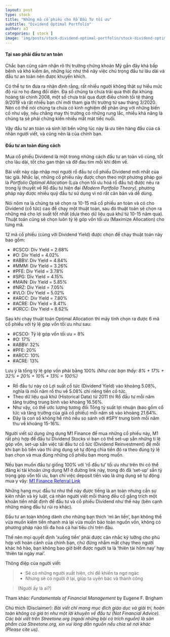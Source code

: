 ```yaml
---
layout: post
type: stock
title: "Những mã cổ phiếu cho Rổ Đầu Tư tối ưu"
subtitle: "Dividend Optimal Portfolio"
author: a3
categories: [ stock ]
image: 'img/posts/stock-dividend-optimal-portfolio/stock-dividend-optimal-portfolio.png'
---
```


#### Tại sao phải đầu tư an toàn

Chắc bạn cũng cảm nhận rõ thị trường chứng khoán Mỹ gần đây khá bấp bênh và khó kiếm ăn, những lúc như thế này việc chú trọng đầu tư lâu dài và đầu tư an toàn nên được khuyến khích.

Có thể tự tin đưa ra nhận định rằng, rất nhiều người không thật sự hiểu mức độ rủi ro họ đang đối diện. Đa số chúng ta chưa trải qua thời đại khủng hoảng tài chính 2008, một số chưa trải qua đượt điều chỉnh tồi tệ tháng 9/2019 và rất nhiều bạn chỉ mới tham gia thị trường từ sau tháng 3/2020. Nên có thể nói chúng ta chưa có kinh nghiệm để phản ứng với những biến cố như vậy, nếu chẳng may thị trường có những rung lắc, nhiều khả năng là chúng ta sẽ phải chứng kiến nhiều mất mát tiếc nuối. 

Vậy đầu tư an toàn và sinh lợi bền vững lúc này là ưu tiên hàng đầu của cá nhân người viết, và cũng nên là của chính bạn.

#### Đầu tư an toàn đúng cách

Mua cổ phiếu Dividend là một trong những cách đầu tư an toàn vô cùng, tốt cho lâu dài, tốt cho gan thận và đỡ đau tim mỗi khi đêm về.

Bài viết này cập nhập mọi người rổ đầu tư cổ phiếu Dividend mới nhất của tác giả. Nhắc lại, những cổ phiếu này được chọn theo một phương pháp gọi là *Portfolio Optimal Allocation* (Lựa chọn tối ưu hoá rổ đầu tư) được nêu ra trong lý thuyết về Rổ đầu tư hiện đại *(Modern Portfolio Theory)*, phương pháp này được nhiều quỹ đầu tư sử dụng vì nó rất căn bản và dễ dùng.

Nói nôm na là chúng ta sẽ chọn ra 10-15 mã cổ phiếu an toàn và có cho Dividend (cổ tức) cao để chạy một thuật toán, sau đó thuật toán sẽ chọn ra những mã cho lợi suất tốt nhất (dựa theo dữ liệu quá khứ từ 10-15 năm qua). Thuật toán cũng sẽ chọn luôn tỷ lệ góp vốn tối ưu (Maximize Allocation) cho từng mã.

12 mã cổ phiếu (cùng với Dividend Yield) được chọn để chạy thuật toán này bao gồm:

- #CSCO: Div Yield = 2.68%
- #O: Div Yield = 4.02%
- #ABBV: Div Yield = 4.84%
- #MMM: Div Yield = 3.26%
- #PFE: Div Yield = 3.78%
- #SPG: Div Yield = 4.15%
- #MAIN: Div Yield = 5.85%
- #NRZ: Div Yield = 7.05%
- #VLO: Div Yield = 5.02%
- #ARCC: Div Yield = 7.80%
- #ACRE: Div Yield = 8.41%
- #ORCC: Div Yield = 8.62%

Sau khi chạy thuật toán Optimal Allocation thì máy tính chọn ra được 6 mã cổ phiếu với tỷ lệ góp vốn tối ưu như sau:

- #CSCO: Tỷ lệ góp vốn tối ưu = 8%
- #O: 17%
- #ABBV: 32%
- #PFE: 20%
- #ARCC: 10%
- #ACRE: 13%

Lưu ý là tổng tỷ lệ góp vốn phải bằng 100% *(Như các bạn thấy: 8% + 17% + 32% + 20% + 10% + 13% = 100%)*

- Rổ đầu tư này có Lợi suất cổ tức (Dividend Yield) vào khoảng 5.08%, nghĩa là mỗi năm rổ thu về 5.08% chỉ riêng tiền cổ tức.
- Theo dữ liệu quá khứ (Historical Data) từ 2011 thì Rổ đầu tư mỗi năm tăng trưởng trung bình vào khoảng 16.56%.
- Như vậy, có thể ước lượng tương đối Tổng tỷ suất lợi nhuận (bao gồm cổ tức và tăng trưởng của giá cổ phiếu) mỗi năm sẽ vào khoảng 21.64%.
- Đây là con số không hề nhỏ nếu so sánh với #SPY trung bình mỗi năm thu về khoảng 15-16%.

Người viết sử dụng ứng dụng M1 Finance để mua những cổ phiếu này, M1 rất phù hợp để đầu tư Dividend Stocks vì bạn có thể set-up sẵn những tỉ lệ góp vốn, set-up sẵn việc tái đầu tư cổ tức (Dividend Reinvestment) để mỗi khi bạn bỏ tiền vào thì ứng dụng sẽ tự động chia tiền đó ra theo đúng tỷ lệ bạn chọn và mua đúng những cổ phiếu bạn mong muốn.

Nếu bạn muốn đầu tư giống 100% với ‘rổ đầu tư’ tối ưu như trên thì có thể đăng kí tài khoản ứng dụng M1 ở đường link này, trong đó đã ‘set-up’ sẵn tỷ trọng góp vốn tối ưu, bạn chỉ việc deposit tiền vào là ứng dụng sẽ tự động mua y vậy: [<span style="color:blue"> M1 Finance Referral Link</span>](https://m1.finance/4ZrPzo1yq8R3) 

Những hạng mục đầu tư như thế này được tiếng là an toàn nhưng cần sự kiên nhẫn và kỷ luật, cá nhân người viết mỗi tháng đều cố gắng trích một khoản tiền nhất định để đầu tư và cổ phiếu Dividend như thế này (bên cạnh những mảng đầu tư rủi ro khác).

Đầu tư an toàn không dành cho những bạn thích ‘mì ăn liền’, bạn không thể vừa muốn kiếm tiền nhanh mà lại vừa muốn bảo toàn nguồn vốn, không có phương pháp nào tối đa hoá cả hai tiêu chí trên đâu. 

Thế nên mọi quyết định ‘xuống tiền’ phải được cân nhắc kỹ lưỡng cho phù hợp với hoàn cảnh của chính bạn, chứ đừng nhắm mắt chạy theo người khác hô hào, bạn không bao giờ biết được người ta là ‘thiên tài hôm nay’ hay ‘thiên tai ngày mai’.

Thông điệp của người viết:

> + Sẽ có những người xuất hiện, chỉ để khiến ta ngơ ngác
> + Nhưng sẽ có người ở lại, giúp ta uyên bác và thành công

> (Người ấy là ai?)

Tham khảo: *Fundamentals of Financial Management* by Eugene F. Brigham

Chú thích (Disclaimer):
*Bài viết chỉ mang mục đích giáo dục và giải trí, hoàn toàn không có giá trị như một lời khuyên về đầu tư (Not Financial Advice).*
*Các bài viết trên Streetone.org (ngoài những bài có trích nguồn) là sản phẩm của Streetone.org, xin vui lòng dẫn nguồn nếu chia sẻ nơi khác (Please cite us).*